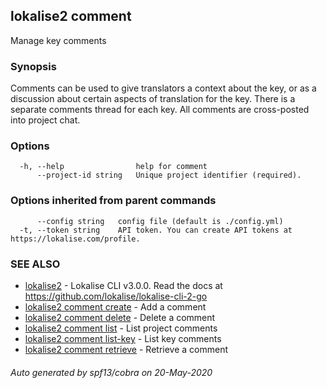 ## lokalise2 comment

Manage key comments

### Synopsis

Comments can be used to give translators a context about the key, or as a discussion about certain aspects of translation for the key. There is a separate comments thread for each key. All comments are cross-posted into project chat.

### Options

```
  -h, --help                help for comment
      --project-id string   Unique project identifier (required).
```

### Options inherited from parent commands

```
      --config string   config file (default is ./config.yml)
  -t, --token string    API token. You can create API tokens at https://lokalise.com/profile.
```

### SEE ALSO

* [lokalise2](lokalise2.md)	 - Lokalise CLI v3.0.0. Read the docs at https://github.com/lokalise/lokalise-cli-2-go
* [lokalise2 comment create](lokalise2_comment_create.md)	 - Add a comment
* [lokalise2 comment delete](lokalise2_comment_delete.md)	 - Delete a comment
* [lokalise2 comment list](lokalise2_comment_list.md)	 - List project comments
* [lokalise2 comment list-key](lokalise2_comment_list-key.md)	 - List key comments
* [lokalise2 comment retrieve](lokalise2_comment_retrieve.md)	 - Retrieve a comment

###### Auto generated by spf13/cobra on 20-May-2020
